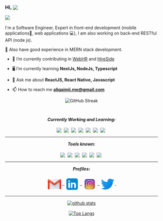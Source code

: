 <h3>Hi, <img align="center" src="assets/gifs/Hi.gif" width="20px" />&nbsp;</h3>

![](https://komarev.com/ghpvc/?username=aliqaimii)

<p>I'm a Software Engineer, Expert in front-end development (mobile applications📱, web applications 💻), I am also working on back-end RESTful API (node js).</p>

<p>🎉 Also have good experience in MERN stack development.</p>


- 🔭 I’m currently contributing in [WebHR](https://web.hr/) and [HireSide](https://hireside.com/)

- 🖥 I’m currently learning **NextJs, NodeJs, Typescript**

- 💬 Ask me about **ReactJS, React Native, Javascript**

- 📫 How to reach me **aliqaimii.me@gmail.com**


<div align="center">

![GitHub Streak](https://streak-stats.demolab.com/?user=aliqaimii)
  
  </div>

<br/>
               

<p align="center">
<i><b>Currently Working and Learning:</b></i> 
  <br><br>
  <img align="center" src="assets/languages/react-native.png" width="50px" />&nbsp;
  <img align="center" src="assets/languages/python.svg" width="50px" />&nbsp;
  <img align="center" src="assets/languages/html-5.svg" width="50px" />&nbsp;
    <img align="center" src="assets/languages/nodejs.svg" width="50px" />&nbsp;
  <img align="center" src="assets/languages/react.png" width="50px" />&nbsp;
  <img align="center" src="assets/languages/css.svg" width="50px" />&nbsp;
  <img align="center" src="assets/languages/javascript.svg" width="50px" />&nbsp;
</p>

<hr>

<p align="center">
<i><b>Tools known:</b></i> 
  <br><br>
   <img align="center" src="assets/tools/android-studio.svg" width="50px" />&nbsp;
  <img align="center" src="assets/tools/vs-code.svg" width="50px" />&nbsp;
  <img align="center" src="assets/tools/microsoft-office.svg" width="55px" />&nbsp;
 <img align="center" src="assets/tools/xcode.svg" width="55px" />&nbsp;
  <img align="center" src="assets/tools/cmd.svg" width="50px" />&nbsp;
  <img align="center" src="assets/tools/github.svg" width="55px" />&nbsp;
</p>

<hr>

<p align="center">
<i><b>Profiles:</b></i> 
  <br><br>
<a href="mailto:aliqaimii.me@gmail.com">
<img align="center" alt="Ali @Mail" width="50px" src="assets/handles/gmail.png" />&nbsp;
</a>

<a href="https://www.linkedin.com/in/ali-raza-qaimkhani-04606b153/">
<img align="center" alt="Ali @LinkedIN" width="50px" src="assets/handles/linkedin.png" />&nbsp;
</a>
  
  <a href="https://www.instagram.com/ali_qaimii/">
<img align="center" alt="Ali @Instagram" width="50px" src="assets/handles/instagram.png" />&nbsp;
</a>

<a href="https://twitter.com/aliqaimii">
<img align="center" alt="Ali @Twitter" width="50px" src="assets/handles/twitter.png" />&nbsp;
</a>

</p>

<hr>

<div align="center">

[![github stats](https://github-readme-stats.vercel.app/api/?username=aliqaimii)](https://github.com/aliqaimii/github-readme-stats)
 <br><br>
  [![Top Langs](https://github-readme-stats.vercel.app/api/top-langs/?username=aliqaimii&layout=compact)](https://github.com/aliqaimii/github-readme-stats)

</div>
